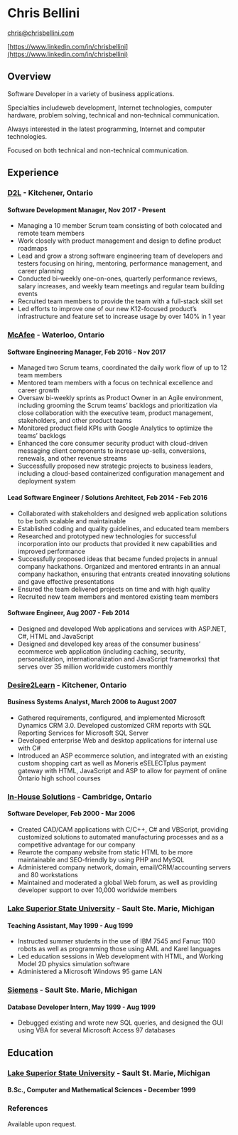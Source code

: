 # Chris Bellini

chris@chrisbellini.com

[https://www.linkedin.com/in/chrisbellini](https://www.linkedin.com/in/chrisbellini)

## Overview

Software Developer in a variety of business applications.

Specialties includeweb development, Internet technologies, computer hardware, problem solving, technical and non-technical communication.

Always interested in the latest programming, Internet and computer technologies.

Focused on both technical and non-technical communication.

## Experience

### [D2L](https://d2l.com) - Kitchener, Ontario

#### Software Development Manager, Nov 2017 - Present

- Managing a 10 member Scrum team consisting of both colocated and remote team members
- Work closely with product management and design to define product roadmaps
- Lead and grow a strong software engineering team of developers and testers focusing on hiring, mentoring, performance management, and career planning
- Conducted bi-weekly one-on-ones, quarterly performance reviews, salary increases, and weekly team meetings and regular team building events
- Recruited team members to provide the team with a full-stack skill set
- Led efforts to improve one of our new K12-focused product’s infrastructure and feature set to increase usage by over 140% in 1 year

### [McAfee](https://mcafee.com) - Waterloo, Ontario

#### Software Engineering Manager, Feb 2016 - Nov 2017

- Managed two Scrum teams, coordinated the daily work flow of up to 12 team members
- Mentored team members with a focus on technical excellence and career growth
- Oversaw bi-weekly sprints as Product Owner in an Agile environment, including grooming the Scrum teams’ backlogs and prioritization via close collaboration with the executive team, product management, stakeholders, and other product teams
- Monitored product field KPIs with Google Analytics to optimize the teams’ backlogs
- Enhanced the core consumer security product with cloud-driven messaging client components to increase up-sells, conversions, renewals, and other revenue streams
- Successfully proposed new strategic projects to business leaders, including a cloud-based containerized configuration management and deployment system

#### Lead Software Engineer / Solutions Architect, Feb 2014 - Feb 2016

- Collaborated with stakeholders and designed web application solutions to be both scalable and maintainable
- Established coding and quality guidelines, and educated team members
- Researched and prototyped new technologies for successful incorporation into our products that provided it new capabilities and improved performance
- Successfully proposed ideas that became funded projects in annual company hackathons. Organized and mentored entrants in an annual company hackathon, ensuring that entrants created innovating solutions and gave effective presentations
- Ensured the team delivered projects on time and with high quality
- Recruited new team members and mentored existing team members

#### Software Engineer, Aug 2007 - Feb 2014

- Designed and developed Web applications and services with ASP.NET, C#, HTML and JavaScript
- Designed and developed key areas of the consumer business’ ecommerce web application  (including caching, security, personalization, internationalization and JavaScript frameworks) that serves over 35 million worldwide customers monthly

### [Desire2Learn](http://www.desire2learn.com) - Kitchener, Ontario

#### Business Systems Analyst, March 2006 to August 2007

- Gathered requirements, configured, and implemented Microsoft Dynamics CRM 3.0. Developed customized CRM reports with SQL Reporting Services for Microsoft SQL Server
- Developed enterprise Web and desktop applications for internal use with C#
- Introduced an ASP ecommerce solution, and integrated with an existing custom shopping cart as well as Moneris eSELECTplus payment gateway with HTML, JavaScript and ASP to allow for payment of online Ontario high school courses


### [In-House Solutions](http://www.inhousesolutions.com) - Cambridge, Ontario

#### Software Developer, Feb 2000 - Mar 2006

- Created CAD/CAM applications with C/C++, C# and VBScript, providing customized solutions to automated manufacturing processes and as a competitive advantage for our company
- Rewrote the company website from static HTML to be more maintainable and SEO-friendly by using PHP and MySQL
- Administered company network, domain, email/CRM/accounting servers and 80 workstations
- Maintained and moderated a global Web forum, as well as providing developer support to over 10,000 worldwide members


### [Lake Superior State University](https://lssu.edu) - Sault Ste. Marie, Michigan

#### Teaching Assistant, May 1999 - Aug 1999

- Instructed summer students in the use of IBM 7545 and Fanuc 1100 robots as well as programming those using AML and Karel languages
- Led education sessions in Web development with HTML, and Working Model 2D physics simulation software
- Administered a Microsoft Windows 95 game LAN

### [Siemens](https://siemens.com) - Sault Ste. Marie, Michigan

#### Database Developer Intern, May 1999 - Aug 1999

- Debugged existing and wrote new SQL queries, and designed the GUI using VBA for several Microsoft Access 97 databases

## Education

### [Lake Superior State University](https://lssu.edu) - Sault St. Marie, Michigan

#### B.Sc., Computer and Mathematical Sciences - December 1999

### References

Available upon request.
